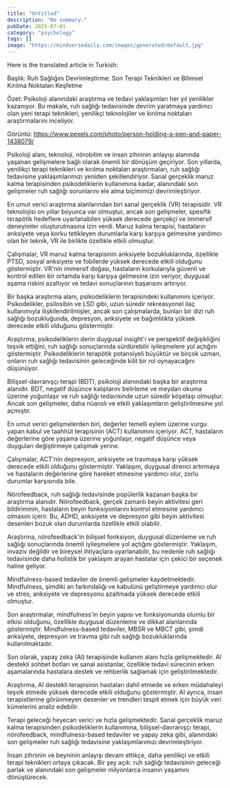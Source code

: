 ```yaml
---
title: "Untitled"
description: "No summary."
pubDate: 2025-07-01
category: "psychology"
tags: []
image: "https://mindversedaily.com/images/generated/default.jpg"
---
```


Here is the translated article in Turkish:

Başlık: Ruh Sağlığını Devrimleştirme: Son Terapi Teknikleri ve Bilimsel Kırılma Noktaları Keşfetme

Özet: Psikoloji alanındaki araştırma ve tedavi yaklaşımları her yıl yenilikler kazanıyor. Bu makale, ruh sağlığı tedavisinde devrim yaratmaya yardımcı olan yeni terapi teknikleri, yenilikçi teknolojiler ve kırılma noktaları araştırmalarını inceliyor.

Görüntü: https://www.pexels.com/photo/person-holding-a-pen-and-paper-1438079/

Psikoloji alanı, teknoloji, nörobilim ve insan zihninin anlayışı alanında yaşanan gelişmelere bağlı olarak önemli bir dönüşüm geçiriyor. Son yıllarda, yenilikçi terapi teknikleri ve kırılma noktaları araştırmaları, ruh sağlığı tedavisine yaklaşımlarımızı yeniden şekillendiriyor. Sanal gerçeklik maruz kalma terapisinden psikodeliklerin kullanımına kadar, alanındaki son gelişmeler ruh sağlığı sorunlarını ele alma biçimimizi devrimleştiriyor.

En umut verici araştırma alanlarından biri sanal gerçeklik (VR) terapisidir. VR teknolojisi on yıllar boyunca var olmuştur, ancak son gelişmeler, spesifik terapötik hedeflere uyarlanabilen yüksek derecede gerçekçi ve immersif deneyimler oluşturulmasına izin verdi. Maruz kalma terapisi, hastaların anksiyete veya korku tetikleyen durumlarla karşı karşıya gelmesine yardımcı olan bir teknik, VR ile birlikte özellikle etkili olmuştur.

Çalışmalar, VR maruz kalma terapisinin anksiyete bozukluklarında, özellikle PTSD, sosyal anksiyete ve fobilerde yüksek derecede etkili olduğunu göstermiştir. VR'nin immersif doğası, hastaların korkularıyla güvenli ve kontrol edilen bir ortamda karşı karşıya gelmesine izin veriyor, duygusal aşama riskini azaltıyor ve tedavi sonuçlarının başarısını artırıyor.

Bir başka araştırma alanı, psikodeliklerin terapisindeki kullanımını içeriyor. Psikodelikler, psilosibin ve LSD gibi, uzun süredir rekreasyonel ilaç kullanımıyla ilişkilendirilmişler, ancak son çalışmalarda, bunları bir dizi ruh sağlığı bozukluğunda, depresyon, anksiyete ve bağımlılıkta yüksek derecede etkili olduğunu göstermiştir.

Araştırma, psikodeliklerin derin duygusal insight'ı ve perspektif değişikliğini teşvik ettiğini, ruh sağlığı sonuçlarında sürdürebilir iyileşmelere yol açtığını göstermiştir. Psikodeliklerin terapötik potansiyeli büyüktür ve birçok uzman, onların ruh sağlığı tedavisinin geleceğinde kilit bir rol oynayacağını düşünüyor.

Bilişsel-davranışçı terapi (BDT), psikoloji alanındaki başka bir araştırma alanıdır. BDT, negatif düşünce kalıplarını belirleme ve meydan okuma üzerine yoğunlaşır ve ruh sağlığı tedavisinde uzun süredir köşetaşı olmuştur. Ancak son gelişmeler, daha nüanslı ve etkili yaklaşımların geliştirilmesine yol açmıştır.

En umut verici gelişmelerden biri, değerler temelli eylem üzerine vurgu yapan kabul ve taahhüt terapisinin (ACT) kullanımını içeriyor. ACT, hastaların değerlerine göre yaşama üzerine yoğunlaşır, negatif düşünce veya duyguları değiştirmeye çalışmak yerine.

Çalışmalar, ACT'nin depresyon, anksiyete ve travmaya karşı yüksek derecede etkili olduğunu göstermiştir. Yaklaşım, duygusal direnci artırmaya ve hastaların değerlerine göre hareket etmesine yardımcı olur, zorlu durumlar karşısında bile.

Nörofeedback, ruh sağlığı tedavisinde popülerlik kazanan başka bir araştırma alanıdır. Nörofeedback, gerçek zamanlı beyin aktivitesi geri bildiriminin, hastaların beyin fonksiyonlarını kontrol etmesine yardımcı olmasını içerir. Bu, ADHD, anksiyete ve depresyon gibi beyin aktivitesi desenleri bozuk olan durumlarda özellikle etkili olabilir.

Araştırma, nörofeedback'in bilişsel fonksiyon, duygusal düzenleme ve ruh sağlığı sonuçlarında önemli iyileşmelere yol açtığını göstermiştir. Yaklaşım, invaziv değildir ve bireysel ihtiyaçlara uyarlanabilir, bu nedenle ruh sağlığı tedavisinde daha holistik bir yaklaşım arayan hastalar için çekici bir seçenek haline geliyor.

Mindfulness-based tedaviler de önemli gelişmeler kaydetmektedir. Mindfulness, şimdiki an farkındalığı ve kabulünü geliştirmeye yardımcı olur ve stres, anksiyete ve depresyonu azaltmada yüksek derecede etkili olmuştur.

Son araştırmalar, mindfulness'in beyin yapısı ve fonksiyonunda olumlu bir etkisi olduğunu, özellikle duygusal düzenleme ve dikkat alanlarında göstermiştir. Mindfulness-based tedaviler, MBSR ve MBCT gibi, şimdi anksiyete, depresyon ve travma gibi ruh sağlığı bozukluklarında kullanılmaktadır.

Son olarak, yapay zeka (AI) terapisinde kullanım alanı hızla gelişmektedir. AI destekli sohbet botları ve sanal asistanlar, özellikle tedavi sürecinin erken aşamalarında hastalara destek ve rehberlik sağlamak için geliştirilmektedir.

Araştırma, AI destekli terapisinin hastaları dahil etmede ve erken müdahaleyi teşvik etmede yüksek derecede etkili olduğunu göstermiştir. AI ayrıca, insan terapistlerine görünmeyen desenler ve trendleri tespit etmek için büyük veri kümelerini analiz edebilir.

Terapi geleceği heyecan verici ve hızla gelişmektedir. Sanal gerçeklik maruz kalma terapisinden psikodeliklerin kullanımına, bilişsel-davranışçı terapi, nörofeedback, mindfulness-based tedaviler ve yapay zeka gibi, alanındaki son gelişmeler ruh sağlığı tedavisine yaklaşımlarımızı devrimleştiriyor.

İnsan zihninin ve beyninin anlayışı devam ettikçe, daha yenilikçi ve etkili terapi teknikleri ortaya çıkacak. Bir şey açık: ruh sağlığı tedavisinin geleceği parlak ve alanındaki son gelişmeler milyonlarca insanın yaşamını dönüştürecek.